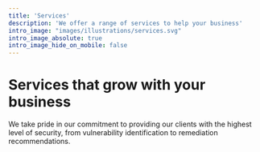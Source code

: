 ```yaml
---
title: 'Services'
description: 'We offer a range of services to help your business'
intro_image: "images/illustrations/services.svg"
intro_image_absolute: true
intro_image_hide_on_mobile: false
---
```


# Services that grow with your business

We take pride in our commitment to providing our clients with the highest level of security, from vulnerability identification to remediation recommendations.
